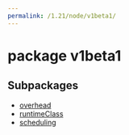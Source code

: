 ```yaml
---
permalink: /1.21/node/v1beta1/
---
```


# package v1beta1



## Subpackages

* [overhead](node-v1beta1-overhead.md)
* [runtimeClass](node-v1beta1-runtimeClass.md)
* [scheduling](node-v1beta1-scheduling.md)